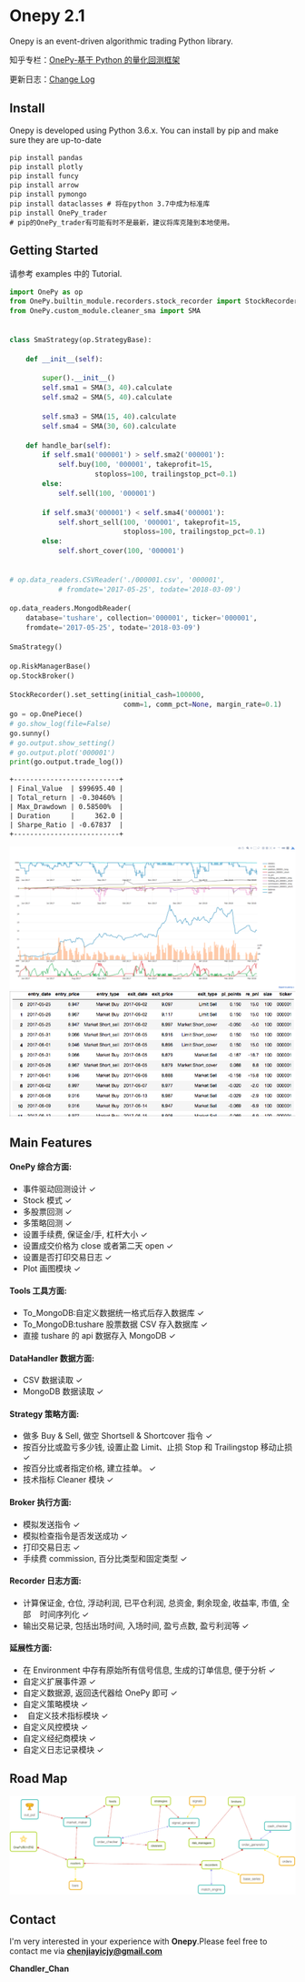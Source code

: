 # Onepy 2.1

Onepy is an event-driven algorithmic trading Python library.

知乎专栏：[OnePy-基于 Python 的量化回测框架](https://zhuanlan.zhihu.com/onepy)

更新日志：[Change Log](CHANGE_LOG.md)

## Install

Onepy is developed using Python 3.6.x. You can install by pip and make sure they
are up-to-date

```{python}
pip install pandas
pip install plotly
pip install funcy
pip install arrow
pip install pymongo
pip install dataclasses # 将在python 3.7中成为标准库
pip install OnePy_trader
# pip的OnePy_trader有可能有时不是最新，建议将库克隆到本地使用。
```

## Getting Started

请参考 examples 中的 Tutorial.

```python
import OnePy as op
from OnePy.builtin_module.recorders.stock_recorder import StockRecorder
from OnePy.custom_module.cleaner_sma import SMA


class SmaStrategy(op.StrategyBase):

    def __init__(self):

        super().__init__()
        self.sma1 = SMA(3, 40).calculate
        self.sma2 = SMA(5, 40).calculate

        self.sma3 = SMA(15, 40).calculate
        self.sma4 = SMA(30, 60).calculate

    def handle_bar(self):
        if self.sma1('000001') > self.sma2('000001'):
            self.buy(100, '000001', takeprofit=15,
                     stoploss=100, trailingstop_pct=0.1)
        else:
            self.sell(100, '000001')

        if self.sma3('000001') < self.sma4('000001'):
            self.short_sell(100, '000001', takeprofit=15,
                            stoploss=100, trailingstop_pct=0.1)
        else:
            self.short_cover(100, '000001')


# op.data_readers.CSVReader('./000001.csv', '000001',
            # fromdate='2017-05-25', todate='2018-03-09')

op.data_readers.MongodbReader(
    database='tushare', collection='000001', ticker='000001',
    fromdate='2017-05-25', todate='2018-03-09')

SmaStrategy()

op.RiskManagerBase()
op.StockBroker()

StockRecorder().set_setting(initial_cash=100000,
                            comm=1, comm_pct=None, margin_rate=0.1)
go = op.OnePiece()
# go.show_log(file=False)
go.sunny()
# go.output.show_setting()
# go.output.plot('000001')
print(go.output.trade_log())
```

```
+--------------------------+
| Final_Value  | $99695.40 |
| Total_return | -0.30460% |
| Max_Drawdown | 0.58500%  |
| Duration     |     362.0 |
| Sharpe_Ratio | -0.67837  |
+--------------------------+
```

![Plot](docs/readme_plot.png) ![Log](docs/readme_log.png)

## Main Features

#### OnePy 综合方面:

*   事件驱动回测设计 ✓
*   Stock 模式 ✓
*   多股票回测 ✓
*   多策略回测 ✓
*   设置手续费, 保证金/手, 杠杆大小 ✓
*   设置成交价格为 close 或者第二天 open ✓
*   设置是否打印交易日志 ✓
*   Plot 画图模块 ✓

#### Tools 工具方面:

*   To_MongoDB:自定义数据统一格式后存入数据库 ✓
*   To_MongoDB:tushare 股票数据 CSV 存入数据库 ✓
*   直接 tushare 的 api 数据存入 MongoDB ✓

#### DataHandler 数据方面:

*   CSV 数据读取 ✓
*   MongoDB 数据读取 ✓

#### Strategy 策略方面:

*   做多 Buy & Sell, 做空 Shortsell & Shortcover 指令 ✓
*   按百分比或盈亏多少钱, 设置止盈 Limit、止损 Stop 和 Trailingstop 移动止损 ✓
*   按百分比或者指定价格, 建立挂单。 ✓
*   技术指标 Cleaner 模块 ✓

#### Broker 执行方面:

*   模拟发送指令 ✓
*   模拟检查指令是否发送成功 ✓
*   打印交易日志 ✓
*   手续费 commission, 百分比类型和固定类型 ✓

#### Recorder 日志方面:

*   计算保证金, 仓位, 浮动利润, 已平仓利润, 总资金, 剩余现金, 收益率, 市值, 全部
    时间序列化 ✓
*   输出交易记录, 包括出场时间, 入场时间, 盈亏点数, 盈亏利润等 ✓

#### 延展性方面:

*   在 Environment 中存有原始所有信号信息, 生成的订单信息, 便于分析 ✓
*   自定义扩展事件源 ✓
*   自定义数据源, 返回迭代器给 OnePy 即可 ✓
*   自定义策略模块 ✓
*   自定义技术指标模块 ✓
*   自定义风控模块 ✓
*   自定义经纪商模块 ✓
*   自定义日志记录模块 ✓

## Road Map

![执行过程](docs/OnePy_执行过程.png)

## Contact

I'm very interested in your experience with **Onepy**.Please feel free to
contact me via **chenjiayicjy@gmail.com**

**Chandler_Chan**
